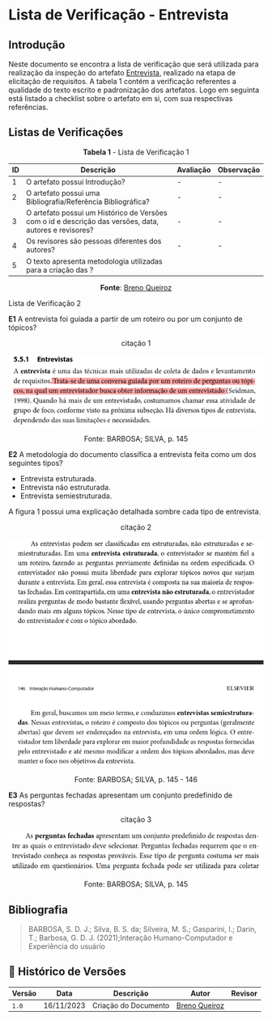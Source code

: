 # Lista de Verificação - Entrevista

## Introdução

Neste documento se encontra a lista de verificação que será utilizada para realização da inspeção do 
artefato [Entrevista](), realizado na etapa de elicitação de requisitos. A tabela 1 contém a verificação referentes a qualidade do texto escrito e padronização
dos artefatos. Logo em seguinta está listado a checklist sobre o artefato em si, com sua respectivas
referências.

## Listas de Verificações

<center>

**Tabela 1** - Lista de Verificação 1

|ID | Descrição     | Avaliação | Observação |
|---| ------------- | --------- | ---------- |
| 1 | O artefato possui Introdução? | -        | -          |
| 2 | O artefato possui uma Bibliografia/Referência Bibliográfica?| -        | - |
| 3 | O artefato possui um Histórico de Versões com o id e descrição das versões, data, autores e revisores? | -        | - |
| 4 | Os revisores são pessoas diferentes dos autores?| -| - 
| 5 | O texto apresenta metodologia utilizadas para a criação das ? |

**Fonte**: [Breno Queiroz](https://github.com/brenob6)

</center>

Lista de Verificação 2


**E1** A entrevista foi guiada a partir de um roteiro ou por um conjunto de tópicos?

<center>

citação 1

![](/assets/verificacao/entrevista1.png)

Fonte: BARBOSA; SILVA, p. 145

</center>

**E2** A metodologia do documento classifica a entrevista feita como um dos seguintes tipos?

- Entrevista estruturada.
- Entrevista não estruturada.
- Entrevista semiestruturada.

A figura 1 possui uma explicação detalhada sombre cada tipo de entrevista.

<center>

citação 2

![citação 2](/assets/verificacao/entrevista2.png)

Fonte: BARBOSA; SILVA, p. 145 - 146

</center>

**E3** As perguntas fechadas apresentam um conjunto predefinido de respostas?

<center>

citação 3

![citação 3](assets/verificacao/entrevista3.png)

Fonte: BARBOSA; SILVA, p. 145

</center>


## Bibliografia

> BARBOSA, S. D. J.; Silva, B. S. da; Silveira, M. S.; Gasparini, I.; Darin, T.; Barbosa, G. D. J. (2021);Interação Humano-Computador e Experiência do usuário

## 📑 Histórico de Versões

| Versão | Data       | Descrição  | Autor | Revisor |
| ------ | ---------- | ---------- | ------| --------|
| `1.0`  | 16/11/2023 | Criação do Documento | [Breno Queiroz](https://github.com/brenob6) | [](https://github.com/) |

